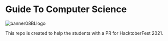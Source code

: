 # Guide To Computer Science


![banner08BLlogo](https://user-images.githubusercontent.com/71552047/135438921-29e3893f-9281-43c7-a11a-403a6e93cdd1.png)

This repo is created to help the students with a PR for HacktoberFest 2021.


